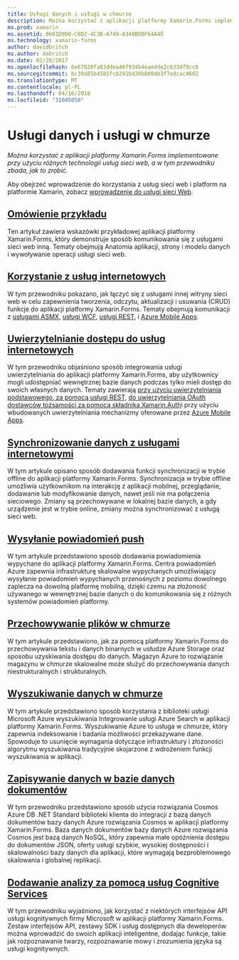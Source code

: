 ```yaml
---
title: Usługi danych i usługi w chmurze
description: Można korzystać z aplikacji platformy Xamarin.Forms implementowane przy użyciu różnych technologii usług sieci web, a w tym przewodniku zbada, jak to zrobić.
ms.prod: xamarin
ms.assetid: 0601D9D0-C8D2-4C3B-A749-A340BDBF64A4ß
ms.technology: xamarin-forms
author: davidbritch
ms.author: dabritch
ms.date: 02/28/2017
ms.openlocfilehash: 6e67820fa83ddea46f934b4eaedde2c6334f9cc6
ms.sourcegitcommit: bc39d85b4585fcb291bd30b8004b3f7edcac4602
ms.translationtype: MT
ms.contentlocale: pl-PL
ms.lasthandoff: 04/16/2018
ms.locfileid: "31045058"
---
```

# <a name="data--cloud-services"></a>Usługi danych i usługi w chmurze

_Można korzystać z aplikacji platformy Xamarin.Forms implementowane przy użyciu różnych technologii usług sieci web, a w tym przewodniku zbada, jak to zrobić._

Aby obejrzeć wprowadzenie do korzystania z usług sieci web i platform na platformie Xamarin, zobacz [wprowadzenie do usługi sieci Web](~/cross-platform/data-cloud/web-services/index.md).

## <a name="understanding-the-samplexamarin-formsdata-cloudwalkthroughmd"></a>[Omówienie przykładu](~/xamarin-forms/data-cloud/walkthrough.md)

Ten artykuł zawiera wskazówki przykładowej aplikacji platformy Xamarin.Forms, który demonstruje sposób komunikowania się z usługami sieci web inną. Tematy obejmują Anatomia aplikacji, strony i modelu danych i wywoływanie operacji usługi sieci web.

## <a name="consuming-web-servicesxamarin-formsdata-cloudconsumingindexmd"></a>[Korzystanie z usług internetowych](~/xamarin-forms/data-cloud/consuming/index.md)

W tym przewodniku pokazano, jak łączyć się z usługami innej witryny sieci web w celu zapewnienia tworzenia, odczytu, aktualizacji i usuwania (CRUD) funkcje do aplikacji platformy Xamarin.Forms. Tematy obejmują komunikacji z [usługami ASMX](consuming/asmx.md), [usługi WCF](consuming/wcf.md), [usługi REST](consuming/rest.md), i [Azure Mobile Apps](consuming/azure.md).

## <a name="authenticating-access-to-web-servicesxamarin-formsdata-cloudauthenticationindexmd"></a>[Uwierzytelnianie dostępu do usług internetowych](~/xamarin-forms/data-cloud/authentication/index.md)

W tym przewodniku objaśniono sposób integrowania usługi uwierzytelniania do aplikacji platformy Xamarin.Forms, aby użytkownicy mogli udostępniać wewnętrznej bazie danych podczas tylko mieli dostęp do swoich własnych danych. Tematy zawierają [przy użyciu uwierzytelniania podstawowego, za pomocą usługi REST](authentication/rest.md), [do uwierzytelniania OAuth dostawców tożsamości za pomocą składnika Xamarin.Auth](authentication/oauth.md)i przy użyciu wbudowanych uwierzytelniania mechanizmy oferowane przez [Azure Mobile Apps](authentication/azure.md).

## <a name="synchronizing-data-with-web-servicessyncindexmd"></a>[Synchronizowanie danych z usługami internetowymi](sync/index.md)

W tym artykule opisano sposób dodawania funkcji synchronizacji w trybie offline do aplikacji platformy Xamarin.Forms. Synchronizacja w trybie offline umożliwia użytkownikom na interakcję z aplikacji mobilnej, przeglądanie, dodawanie lub modyfikowanie danych, nawet jeśli nie ma połączenia sieciowego. Zmiany są przechowywane w lokalnej bazie danych, a gdy urządzenie jest w trybie online, zmiany można synchronizować z usługą sieci web.

## <a name="sending-push-notificationspush-notificationsindexmd"></a>[Wysyłanie powiadomień push](push-notifications/index.md)

W tym artykule przedstawiono sposób dodawania powiadomienia wypychane do aplikacji platformy Xamarin.Forms. Centra powiadomień Azure zapewnia infrastrukturę skalowalne wypychanych umożliwiający wysyłanie powiadomień wypychanych przenośnych z poziomu dowolnego zaplecza na dowolną platformę mobilną, dzięki czemu na złożoność używanego w wewnętrznej bazie danych o do komunikowania się z różnych systemów powiadomień platformy.

## <a name="storing-files-in-the-cloudstorageindexmd"></a>[Przechowywanie plików w chmurze](storage/index.md)

W tym artykule przedstawiono, jak za pomocą platformy Xamarin.Forms do przechowywania tekstu i danych binarnych w usłudze Azure Storage oraz sposobu uzyskiwania dostępu do danych. Magazyn Azure to rozwiązanie magazynu w chmurze skalowalne może służyć do przechowywania danych niestrukturalnych i strukturalnych.

## <a name="searching-data-in-the-cloudsearchindexmd"></a>[Wyszukiwanie danych w chmurze](search/index.md)

W tym artykule przedstawiono sposób korzystania z biblioteki usługi Microsoft Azure wyszukiwania Integrowanie usługi Azure Search w aplikacji platformy Xamarin.Forms. Wyszukiwanie Azure to usługa w chmurze, który zapewnia indeksowanie i badania możliwości przekazywane dane. Spowoduje to usunięcie wymagania dotyczące infrastruktury i złożoności algorytmu wyszukiwania tradycyjnie skojarzone z wdrożeniem funkcji wyszukiwania w aplikacji.

## <a name="storing-data-in-a-document-databasecosmosdbindexmd"></a>[Zapisywanie danych w bazie danych dokumentów](cosmosdb/index.md)

W tym przewodniku przedstawiono sposób użycia rozwiązania Cosmos Azure DB .NET Standard biblioteki klienta do integracji z bazą danych dokumentów bazy danych Azure rozwiązania Cosmos w aplikacji platformy Xamarin.Forms. Baza danych dokumentów bazy danych Azure rozwiązania Cosmos jest bazą danych NoSQL, który zapewnia małe opóźnienia dostępu do dokumentów JSON, oferty usługi szybkie, wysokiej dostępności i skalowalności bazy danych dla aplikacji, które wymagają bezproblemowego skalowania i globalnej replikacji.

## <a name="adding-intelligence-with-cognitive-servicescognitive-servicesindexmd"></a>[Dodawanie analizy za pomocą usług Cognitive Services](cognitive-services/index.md)

W tym przewodniku wyjaśniono, jak korzystać z niektórych interfejsów API usługi kognitywnych firmy Microsoft w aplikacji platformy Xamarin.Forms. Zestaw interfejsów API, zestawy SDK i usług dostępnych dla deweloperów można wprowadzić do swoich aplikacji inteligentne, dodając funkcje, takie jak rozpoznawanie twarzy, rozpoznawanie mowy i zrozumienia języka są usługi kognitywnych.
